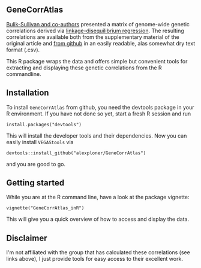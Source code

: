 ## GeneCorrAtlas

[Bulik-Sullivan and co-authors](http://www.nature.com/ng/journal/vaop/ncurrent/full/ng.3406.html) presented a matrix of genome-wide 
genetic correlations derived via [linkage-disequilibrium regression](http://www.nature.com/ng/journal/v47/n3/full/ng.3211.html). 
The resulting correlations are available both from the supplementary material of the original article and 
[from github](https://raw.githubusercontent.com/bulik/gencor/master/all_rg.csv) in an easily readable, alas somewhat dry text format 
(.csv). 

This R package wraps the data and offers simple but convenient tools for extracting  and displaying these genetic correlations 
from the R commandline.

## Installation

To install `GeneCorrAtlas` from github, you need the devtools package in your R environment. If you have not done so yet, start a fresh R session and run
```
install.packages("devtools")
```
This will install the developer tools and their dependencies. Now you can easily install `VEGAStools` via
```
devtools::install_github("alexploner/GeneCorrAtlas")
```
and you are good to go. 

## Getting started

While you are at the R command line, have a look at the package vignette:
```
vignette("GeneCorrAtlas_inR")
```
This will give you a quick overview of how to access and display the data.

## Disclaimer

I'm not affiliated with the group that has calculated these correlations (see links above), I just provide tools for easy access to their excellent work.
